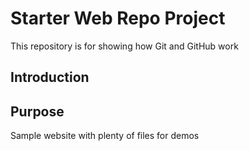 # Starter Web Repo Project

This repository is for showing how Git and GitHub work

## Introduction

## Purpose

Sample website with plenty of files for demos